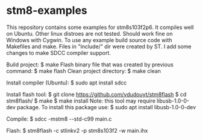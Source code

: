 # stm8-examples

This repository contains some examples for stm8s103f2p6. 
It compiles well on Ubuntu. Other linux distroes are not tested. Should work fine on Windows with Cygwin.
To use any example build source code with Makefiles and make.
Files in "Include/" dir were created by ST. I add some changes to make SDCC compiler support.

Build project:
 $ make
Flash binary file that was created by previous command:
 $ make flash
Clean project directory:
 $ make clean

Install compiler (Ubuntu):
 $ sudo apt install sdcc

Install flash tool:
 $ git clone https://github.com/vdudouyt/stm8flash
 $ cd stm8flash/
 $ make
 $ make install
Note: this tool may require libusb-1.0-0-dev package.
To install this package use:
 $ sudo apt install libusb-1.0-0-dev

Compile:
 $ sdcc -mstm8 --std-c99 main.c

Flash:
 $ stm8flash -c stlinkv2 -p stm8s103f2 -w main.ihx

